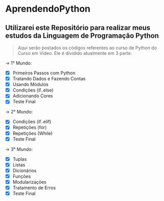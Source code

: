 # AprendendoPython
## Utilizarei este Repositório para realizar meus estudos da Linguagem de Programação Python

> Aqui serão postados os códigos referentes ao curso de Python do Curso em Video. Ele é dividido atualmente em 3 parte:

-> 1° Mundo:
  - [X] Primeiros Passos com Python
  - [X] Tratando Dados e Fazendo Contas
  - [X] Usando Módulos
  - [X] Condições (if..else)
  - [X] Adicionando Cores
  - [X] Teste Final
  
-> 2° Mundo:
  - [X] Condições (if..elif)
  - [X] Repetições (for)
  - [X] Repetições (While)
  - [X] Teste Final
  
-> 3° Mundo:
  - [X] Tuplas
  - [X] Listas
  - [X] Dicionários
  - [X] Funções
  - [x] Modularizações
  - [x] Tratamento de Erros
  - [x] Teste Final
